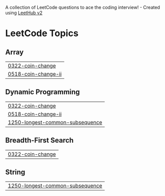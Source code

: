 A collection of LeetCode questions to ace the coding interview! - Created using [LeetHub v2](https://github.com/arunbhardwaj/LeetHub-2.0)
<!---LeetCode Topics Start-->
# LeetCode Topics
## Array
|  |
| ------- |
| [0322-coin-change](https://github.com/ankux/LeetCode-Solutions/tree/master/0322-coin-change) |
| [0518-coin-change-ii](https://github.com/ankux/LeetCode-Solutions/tree/master/0518-coin-change-ii) |
## Dynamic Programming
|  |
| ------- |
| [0322-coin-change](https://github.com/ankux/LeetCode-Solutions/tree/master/0322-coin-change) |
| [0518-coin-change-ii](https://github.com/ankux/LeetCode-Solutions/tree/master/0518-coin-change-ii) |
| [1250-longest-common-subsequence](https://github.com/ankux/LeetCode-Solutions/tree/master/1250-longest-common-subsequence) |
## Breadth-First Search
|  |
| ------- |
| [0322-coin-change](https://github.com/ankux/LeetCode-Solutions/tree/master/0322-coin-change) |
## String
|  |
| ------- |
| [1250-longest-common-subsequence](https://github.com/ankux/LeetCode-Solutions/tree/master/1250-longest-common-subsequence) |
<!---LeetCode Topics End-->